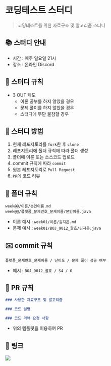 # 코딩테스트 스터디
> 코딩테스트를 위한 자료구조 및 알고리즘 스터디

## 📚 스터디 안내
- 시간 : 매주 일요일 21시
- 장소 : 온라인 Discord

## 📌 스터디 규칙
- 3 OUT 제도
  - 이론 공부를 하지 않았을 경우
  - 문제 풀이를 하지 않았을 경우
  - 스터디에 무단 불참할 경우

## 🤔 스터디 방법
1. 현재 레포지토리를 `fork`한 후 `clone`
2. 레포지토리에 폴더 규칙에 따라 폴더 생성
3. 폴더에 이론 또는 소스코드 업로드
4. commit 규칙에 따라 `commit`
5. 원본 레포지토리로 `Pull Request`
6. `PR`에 코드 리뷰

## 📁 폴더 규칙
```
week@@/이론/본인이름.md
week@@/플랫폼_문제번호_문제이름/본인이름.java
```

- 이론 예시 : `week01/이론/김지은.md`
- 문제 예시 : `week01/BOJ_9012_괄호/김지은.java`

## ✉️ commit 규칙
```
플랫폼_문제번호_문제이름 / 난이도 / 문제 풀이 성공 여부
```

- 예시 : `BOJ_9012_괄호 / S4 / O`

## 📮 PR 규칙
```md
### 사용한 자료구조 및 알고리즘

### 코드 설명

### 코드 리뷰 요청 사항
```

- 위의 템플릿을 이용하여 PR

## 🔗 링크
<a href="https://www.notion.so/ec2486c626af4d5fbbd387b343021968?pvs=4">
  <img src="https://img.shields.io/badge/Notion-000000?style=flat-square&logo=Notion&logoColor=FFFFFF"/>
</a>
